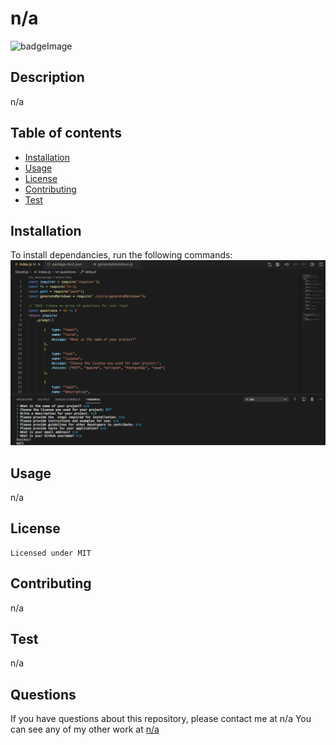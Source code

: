 # n/a

![badgeImage](https://img.shields.io/badge/license-MIT-blue)
## Description
n/a
## Table of contents
* [Installation](#installation)
* [Usage](#usage)
* [License](#license)
* [Contributing](#contributing)
* [Test](#test)
## Installation
To install dependancies, run the following commands:
![screenshotImage](./assets/images/readme-gen_screenshot.png)
## Usage
n/a
## License
    Licensed under MIT
## Contributing
n/a
## Test
n/a
## Questions
If you have questions about this repository, please contact me at n/a
You can see any of my other work at [n/a](https://github.com/n/a/)
